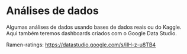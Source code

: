 # Análises de dados
Algumas análises de dados usando bases de dados reais ou do Kaggle. Aqui também teremos dashboards criados com o Google Data Studio.

Ramen-ratings:  https://datastudio.google.com/s/iIH-z-u8TB4
